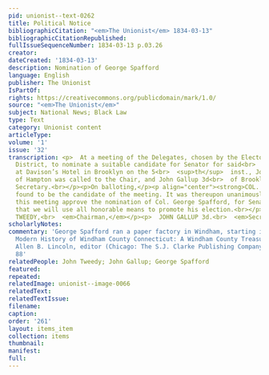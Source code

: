 ```yaml
---
pid: unionist--text-0262
title: Political Notice
bibliographicCitation: "<em>The Unionist</em> 1834-03-13"
bibliographicCitationRepublished: 
fullIssueSequenceNumber: 1834-03-13 p.03.26
creator: 
dateCreated: '1834-03-13'
description: Nomination of George Spafford
language: English
publisher: The Unionist
IsPartOf: 
rights: https://creativecommons.org/publicdomain/mark/1.0/
source: "<em>The Unionist</em>"
subject: National News; Black Law
type: Text
category: Unionist content
articleType: 
volume: '1'
issue: '32'
transcription: <p>  At a meeting of the Delegates, chosen by the Electors of the 13<br>  <sup>th</sup>  Senatorial
  District, to nominate a suitable candidate for Senator for said<br>  District, holden
  at Davison’s Hotel in Brooklyn on the 5<br>  <sup>th</sup>  inst., John Tweedy Esq.
  of Hampton was called to the Chair, and John Gallup 3d<br>  of Brooklyn was chosen
  Secretary.<br></p><p>On balloting,</p><p align="center"><strong>COL. GEORGE SPAFFORD</strong></p><p>  was
  found to be the candidate of the meeting. It was thereupon unanimously<br></p><p>  <em>Resolved,</em>  That
  this meeting approve the nomination of Col. George Spafford, for Senator,<br>  and
  that we will use all honorable means to promote his election.<br></p><p>  &nbsp;&nbsp;&nbsp;&nbsp;&nbsp;&nbsp;&nbsp;&nbsp;&nbsp;&nbsp;&nbsp;<br>  &nbsp;&nbsp;&nbsp;&nbsp;&nbsp;&nbsp;&nbsp;&nbsp;&nbsp;&nbsp;&nbsp;&nbsp;&nbsp;&nbsp;&nbsp;&nbsp;&nbsp;&nbsp;&nbsp;&nbsp;&nbsp;&nbsp;&nbsp;&nbsp;&nbsp;&nbsp;&nbsp;&nbsp;&nbsp;&nbsp;&nbsp;&nbsp;&nbsp;&nbsp;&nbsp;<br>  JOHN
  TWEEDY,<br>  <em>Chairman,</em></p><p>  JOHN GALLUP 3d.<br>  <em>Secretary.</em></p>
scholarlyNotes: 
commentary: 'George Spafford ran a paper factory in Windham, starting in 1830. <em>A
  Modern History of Windham County Connecticut: A Windham County Treasure Book</em>,
  Allen B. Lincoln, editor (Chicago: The S.J. Clarke Publishing Company, 1920), p.
  88'
relatedPeople: John Tweedy; John Gallup; George Spafford
featured: 
repeated: 
relatedImage: unionist--image-0066
relatedText: 
relatedTextIssue: 
filename: 
caption: 
order: '261'
layout: items_item
collection: items
thumbnail: 
manifest: 
full: 
---
```

